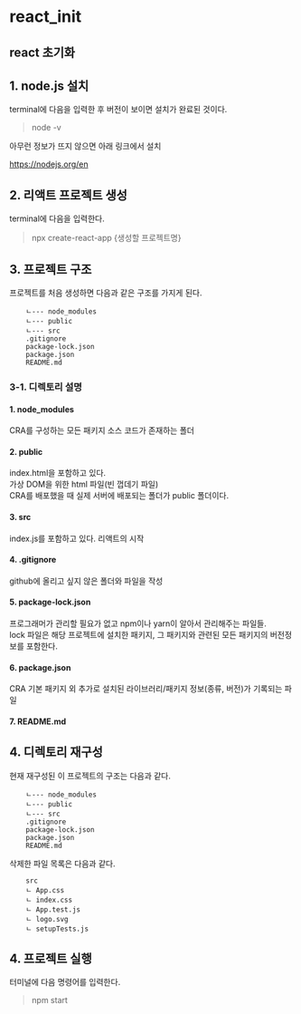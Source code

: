 # react_init

## react 초기화

## 1. node.js 설치

terminal에 다음을 입력한 후 버전이 보이면 설치가 완료된 것이다.

> node -v

아무런 정보가 뜨지 않으면 아래 링크에서 설치

https://nodejs.org/en

## 2. 리액트 프로젝트 생성

terminal에 다음을 입력한다.

> npx create-react-app {생성할 프로젝트명}

## 3. 프로젝트 구조

프로젝트를 처음 생성하면 다음과 같은 구조를 가지게 된다.

        ㄴ--- node_modules
        ㄴ--- public
        ㄴ--- src
        .gitignore
        package-lock.json
        package.json
        README.md

### 3-1. 디렉토리 설명

#### 1. node_modules

CRA를 구성하는 모든 패키지 소스 코드가 존재하는 폴더

#### 2. public

index.html을 포함하고 있다.  
가상 DOM을 위한 html 파일(빈 껍데기 파일)  
CRA를 배포했을 때 실제 서버에 배포되는 폴더가 public 폴더이다.

#### 3. src

index.js를 포함하고 있다. 리액트의 시작

#### 4. .gitignore

github에 올리고 싶지 않은 폴더와 파일을 작성

#### 5. package-lock.json

프로그래머가 관리할 필요가 없고 npm이나 yarn이 알아서 관리해주는 파일들.  
lock 파일은 해당 프로젝트에 설치한 패키지, 그 패키지와 관련된 모든 패키지의 버전정보를 포함한다.

#### 6. package.json

CRA 기본 패키지 외 추가로 설치된 라이브러리/패키지 정보(종류, 버전)가 기록되는 파일

#### 7. README.md

## 4. 디렉토리 재구성

현재 재구성된 이 프로젝트의 구조는 다음과 같다.

        ㄴ--- node_modules
        ㄴ--- public
        ㄴ--- src
        .gitignore
        package-lock.json
        package.json
        README.md

삭제한 파일 목록은 다음과 같다.

        src
        ㄴ App.css
        ㄴ index.css
        ㄴ App.test.js
        ㄴ logo.svg
        ㄴ setupTests.js

## 4. 프로젝트 실행

터미널에 다음 명령어를 입력한다.

> npm start
